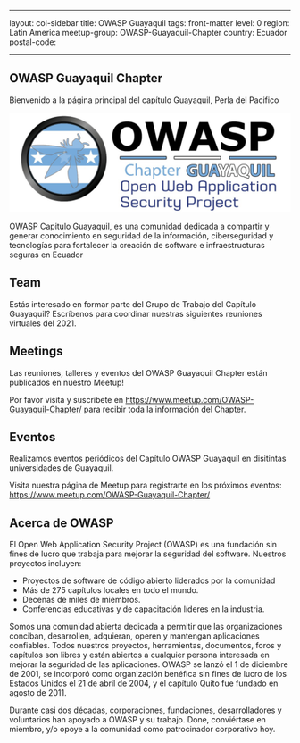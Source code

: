 
---

layout: col-sidebar
title: OWASP Guayaquil
tags: front-matter
level: 0
region: Latin America
meetup-group: OWASP-Guayaquil-Chapter
country: Ecuador
postal-code: 

---


## OWASP Guayaquil Chapter
Bienvenido a la página principal del capítulo Guayaquil, Perla del Pacifico

<img src="assets/images/owasp-chapter-gye.jpg">

OWASP Capitulo Guayaquil, es una comunidad dedicada a compartir y generar conocimiento en seguridad de la información, ciberseguridad y tecnologías para fortalecer la creación de software e infraestructuras seguras en Ecuador

## Team
Estás interesado en formar parte del Grupo de Trabajo del Capítulo Guayaquil? Escríbenos para coordinar nuestras siguientes reuniones virtuales del 2021.

## Meetings
Las reuniones, talleres y eventos del OWASP Guayaquil Chapter están publicados en nuestro Meetup!

Por favor visita y suscríbete en https://www.meetup.com/OWASP-Guayaquil-Chapter/ para recibir toda la información del Chapter.

## Eventos
Realizamos eventos periódicos del Capítulo OWASP Guayaquil en disitintas universidades de Guayaquil.

Visita nuestra página de Meetup para registrarte en los próximos eventos: https://www.meetup.com/OWASP-Guayaquil-Chapter/

## Acerca de OWASP
El Open Web Application Security Project (OWASP) es una fundación sin fines de lucro que trabaja para mejorar la seguridad del software. Nuestros proyectos incluyen:

- Proyectos de software de código abierto liderados por la comunidad
- Más de 275 capítulos locales en todo el mundo.
- Decenas de miles de miembros.
- Conferencias educativas y de capacitación líderes en la industria.

Somos una comunidad abierta dedicada a permitir que las organizaciones conciban, desarrollen, adquieran, operen y mantengan aplicaciones confiables. Todos nuestros proyectos, herramientas, documentos, foros y capítulos son libres y están abiertos a cualquier persona interesada en mejorar la seguridad de las aplicaciones. OWASP se lanzó el 1 de diciembre de 2001, se incorporó como organización benéfica sin fines de lucro de los Estados Unidos el 21 de abril de 2004, y el capítulo Quito fue fundado en agosto de 2011. 

Durante casi dos décadas, corporaciones, fundaciones, desarrolladores y voluntarios han apoyado a OWASP y su trabajo. Done, conviértase en miembro, y/o opoye a la comunidad como patrocinador corporativo hoy.


<!-- Standard Chapter Page Template
This is an example of a Project or Chapter page.
Please change these items to indicate the actual information you wish to present. In addition to this information, the 'front-matter' above the text should be modified to reflect your actual information.  An explanation of each of the front-matter items is below:

{front matter for this file}

```
- layout: This is the layout used by project and chapter pages.  You should leave this value as col-sidebar
- title: This is the title of your project or chapter page, usually the name.  For example, OWASP Zed Attack Proxy or OWASP Baltimore
- tags: This is a space-delimited list of tags you associate with your project or chapter.  If you are using tabs, at least one of these tags should be unique in order to be used in the tabs files (an example tab is included in this repo) 
- region: This is the region you are in according to our data
```

{copy for this file (index.md)}
Replace the text above the commented area with your information in the format below:
```
## Welcome
Include some information here about your chapter

## Participation
The Open Web Application Security Project (OWASP) is a nonprofit foundation that works to improve the security of software. All of our projects ,tools, documents, forums, and chapters are free and open to anyone interested in improving application security. 

Chapters are led by local leaders in accordance with the [Chapter Leader Handbook](/www-policy/rules-of-procedure/chapter-handbook). Financial contributions should only be made online using the authorized online donation button. To be a SPEAKER at ANY OWASP Chapter in the world simply review the [speaker agreement](/www-policy/speaker-agreement) and then contact the local chapter leader with details of what OWASP Project, independent research, or related software security topic you would like to present.

Everyone is welcome and encouraged to participate in our [Projects](/projects), [Local Chapters](/chapters), [Events](/events), [Online Groups](https://groups.google.com/a/owasp.com/){:target='_blank'}, and [Community Slack Channel](https://owasp.slack.com/){:target='_blank'}. We especially encourage diversity in all our initiatives. OWASP is a fantastic place to learn about application security, to network, and even to build your reputation as an expert. We also encourage you to be [become a member](/membership) or consider a [donation](/donate) to support our ongoing work.

## Local News
- Meeting Location
- Everyone is welcome to join us at our chapter meetings.

```
{info.md}

This separate file is where you should place links to your Google Group and Meetup page. It will be automatically rendered in the column sidebar.

{leaders.md}

Another separate file that should simply include each leaders name with mailto link as a list. It will also be automatically rendered in the column sidebar.

-->